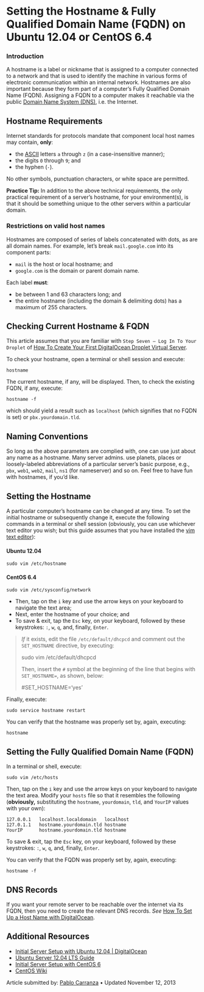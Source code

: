 Setting the Hostname & Fully Qualified Domain Name (FQDN) on Ubuntu 12.04 or CentOS 6.4
=======================================================================================

### Introduction

A hostname is a label or nickname that is assigned to a computer connected to a network and that is used to identify the machine in various forms of electronic communication within an internal network. Hostnames are also important because they form part of a computer’s Fully Qualified Domain Name (FQDN). Assigning a FQDN to a computer makes it reachable via the public [Domain Name System (DNS)](http://en.wikipedia.org/wiki/Domain_Name_System), i.e. the Internet.

Hostname Requirements
---------------------

Internet standards for protocols mandate that component local host names may contain, **only**:

-   the [ASCII](http://en.wikipedia.org/wiki/ASCII) letters `a` through `z` (in a case-insensitive manner);
-   the digits `0` through `9`; and
-   the hyphen (`-`).

No other symbols, punctuation characters, or white space are permitted.

**Practice Tip:** In addition to the above technical requirements, the only practical requirement of a server’s hostname, for your environment(s), is that it should be something unique to the other servers within a particular domain.

### Restrictions on valid host names

Hostnames are composed of series of labels concatenated with dots, as are all domain names. For example, let’s break `mail.google.com` into its component parts:

-   `mail` is the host or local hostname; and
-   `google.com` is the domain or parent domain name.

Each label **must**:

-   be between 1 and 63 characters long; and
-   the entire hostname (including the domain & delimiting dots) has a maximum of 255 characters.

Checking Current Hostname & FQDN
--------------------------------

This article assumes that you are familiar with `Step Seven — Log In To Your Droplet` of [How To Create Your First DigitalOcean Droplet Virtual Server](https://www.digitalocean.com/community/articles/how-to-create-your-first-digitalocean-droplet-virtual-server).

To check your hostname, open a terminal or shell session and execute:

    hostname

The current hostname, if any, will be displayed. Then, to check the existing FQDN, if any, execute:

    hostname -f

which should yield a result such as `localhost` (which signifies that no FQDN is set) or `pbx.yourdomain.tld`.

Naming Conventions
------------------

So long as the above parameters are complied with, one can use just about any name as a hostname. Many server admins. use planets, places or loosely-labeled abbreviations of a particular server’s basic purpose, e.g., `pbx`, `web1`, `web2`, `mail`, `ns1` (for nameserver) and so on. Feel free to have fun with hostnames, if you’d like.

Setting the Hostname
--------------------

A particular computer’s hostname can be changed at any time. To set the initial hostname or subsequently change it, execute the following commands in a terminal or shell session (obviously, you can use whichever text editor you wish; but this guide assumes that you have installed the [vim text editor](https://www.digitalocean.com/community/articles/installing-and-using-the-vim-text-editor-on-a-cloud-server)):

#### Ubuntu 12.04

    sudo vim /etc/hostname

#### CentOS 6.4

    sudo vim /etc/sysconfig/network

-   Then, tap on the `i` key and use the arrow keys on your keyboard to navigate the text area;
-   Next, enter the hostname of your choice; and
-   To save & exit, tap the `Esc` key, on your keyboard, followed by these keystrokes: `:`, `w`, `q`, and, finally, `Enter`.

> *If* it exists, edit the file `/etc/default/dhcpcd` and comment out the `SET_HOSTNAME` directive, by executing:
>
> sudo vim /etc/default/dhcpcd
>
> Then, insert the `#` symbol at the beginning of the line that begins with `SET_HOSTNAME=`, as shown, below:
>
> \#SET\_HOSTNAME=‘yes’

Finally, execute:

    sudo service hostname restart

You can verify that the hostname was properly set by, again, executing:

    hostname

Setting the Fully Qualified Domain Name (FQDN)
----------------------------------------------

In a terminal or shell, execute:

    sudo vim /etc/hosts

Then, tap on the `i` key and use the arrow keys on your keyboard to navigate the text area. Modify your `hosts` file so that it resembles the following (**obviously,** substituting the `hostname`, `yourdomain`, `tld`, and `YourIP` values with your own):

    127.0.0.1   localhost.localdomain   localhost
    127.0.1.1   hostname.yourdomain.tld hostname
    YourIP      hostname.yourdomain.tld hostname

To save & exit, tap the `Esc` key, on your keyboard, followed by these keystrokes: `:`, `w`, `q`, and, finally, `Enter`.

You can verify that the FQDN was properly set by, again, executing:

    hostname -f

DNS Records
-----------

If you want your remote server to be reachable over the internet via its FQDN, then you need to create the relevant DNS records. *See* [How To Set Up a Host Name with DigitalOcean](https://www.digitalocean.com/community/articles/how-to-set-up-a-host-name-with-digitalocean).

Additional Resources
--------------------

-   [Initial Server Setup with Ubuntu 12.04 | DigitalOcean](https://www.digitalocean.com/community/articles/initial-server-setup-with-ubuntu-12-04)
-   [Ubuntu Server 12.04 LTS Guide](https://help.ubuntu.com/12.04/serverguide/index.html)
-   [Initial Server Setup with CentOS 6](https://www.digitalocean.com/community/articles/initial-server-setup-with-centos-6)
-   [CentOS Wiki](http://wiki.centos.org/)

Article submitted by: [Pablo Carranza](https://plus.google.com/107285164064863645881?rel=author) • Updated November 12, 2013
